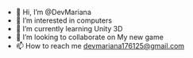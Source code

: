 - 👋 Hi, I’m @DevMariana
- 👀 I’m interested in computers
- 🌱 I’m currently learning Unity 3D 
- 💞️ I’m looking to collaborate on My new game
- 📫 How to reach me devmariana176125@gmail.com

<!---
DevMariana/DevMariana is a ✨ special ✨ repository because its `README.md` (this file) appears on your GitHub profile.
You can click the Preview link to take a look at your changes.
--->
